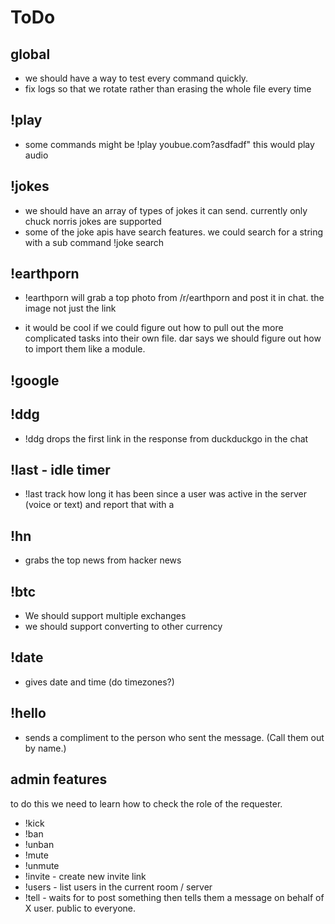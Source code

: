 # ToDo

## global

- we should have a way to test every command quickly.
- fix logs so that we rotate rather than erasing the whole file every time
## !play

- some commands might be !play youbue.com?asdfadf" this would play audio
## !jokes

- we should have an array of types of jokes it can send. currently only chuck norris jokes are supported
- some of the joke apis have search features. we could search for a string with a sub command !joke search <term>
## !earthporn

- !earthporn will grab a top photo from /r/earthporn and post it in chat. the image not just the link

- it would be cool if we could figure out how to pull out the more complicated tasks into their own file. dar says we should figure out how to import them like a module.

## !google

## !ddg

- !ddg <string> drops the first link in the response from duckduckgo in the chat

## !last - idle timer

- !last <username> track how long it has been since a user was active in the server (voice or text) and report that with a

## !hn

 - grabs the top news from hacker news

## !btc

- We should support multiple exchanges
- we should support converting to other currency

## !date

 - gives date and time (do timezones?)

## !hello

 - sends a compliment to the person who sent the message. (Call them out by name.)
## admin features

to do this we need to learn how to check the role of the requester.
 - !kick
 - !ban
 - !unban
 - !mute
 - !unmute
 - !invite - create new invite link
 - !users - list users in the current room / server
 - !tell <user> - waits for <user> to post something then tells them a message on behalf of X user. public to everyone.